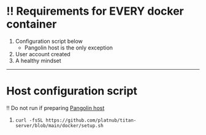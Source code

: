 # ‼️ Requirements for **EVERY** docker container
 1. Configuration script below
     - Pangolin host is the only exception
 2. User account created
 3. A healthy mindset

---

# Host configuration script

‼️ Do not run if preparing [Pangolin host](https://github.com/platnub/titan-server/blob/main/docker/containers/pangolin)

1. ```
   curl -fsSL https://github.com/platnub/titan-server/blob/main/docker/setup.sh
   ```
